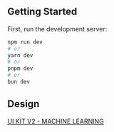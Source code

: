 ## Getting Started

First, run the development server:

```bash
npm run dev
# or
yarn dev
# or
pnpm dev
# or
bun dev
```

## Design

[UI KIT V2 - MACHINE LEARNING](https://www.figma.com/design/xLHGdaHhUtkBAAITBtnxIH/%F0%9F%8E%A8-UI-Kit-V2---Copy?node-id=87-788&t=x8PPopu0VZlzEHUV-0)
